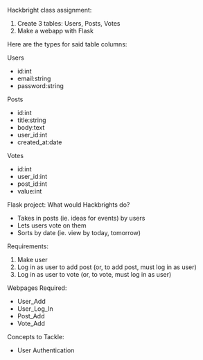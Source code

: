 Hackbright class assignment:

1. Create 3 tables: Users, Posts, Votes
2. Make a webapp with Flask

Here are the types for said table columns:

Users
* id:int
* email:string
* password:string

Posts
* id:int
* title:string
* body:text
* user_id:int
* created_at:date

Votes
* id:int
* user_id:int
* post_id:int
* value:int

Flask project: What would Hackbrights do?
* Takes in posts (ie. ideas for events) by users
* Lets users vote on them
* Sorts by date (ie. view by today, tomorrow)

Requirements: 
1. Make user
2. Log in as user to add post (or, to add post, must log in as user)
3. Log in as user to vote (or, to vote, must log in as user)

Webpages Required:
* User_Add
* User_Log_In
* Post_Add 
* Vote_Add

Concepts to Tackle: 
* User Authentication